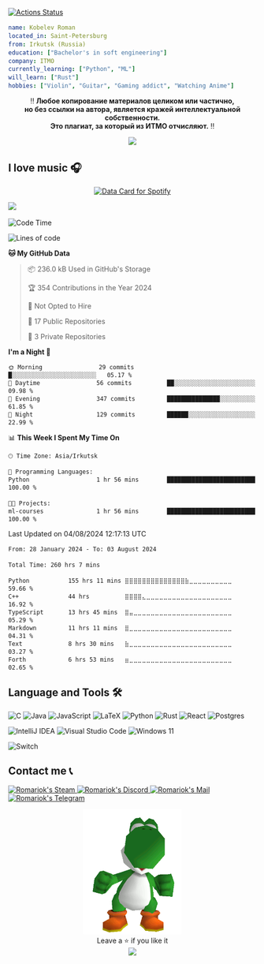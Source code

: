 <!-- <h3 style="color: rgb(212, 187, 133)">SUNFLOWER PROFILE</h3> -->
  [![Actions Status](https://github.com/Romariok/Romariok/workflows/wakatime-stats/badge.svg)](https://github.com/Romariok/Romariok/actions)
```yaml
name: Kobelev Roman
located_in: Saint-Petersburg
from: Irkutsk (Russia)
education: ["Bachelor's in soft engineering"]
company: ITMO
currently_learning: ["Python", "ML"]
will_learn: ["Rust"]
hobbies: ["Violin", "Guitar", "Gaming addict", "Watching Anime"]
```
<p align="center">
‼️ <b>Любое копирование материалов целиком или частично,<br>но без ссылки на автора, является кражей интеллектуальной собственности.<br>Это плагиат, за который из ИТМО отчисляют.</b> ‼️ 
</p>

<p align="center">
  <img width="300px" src="https://raw.githubusercontent.com/Romariok/Romariok/main/assets/yoshi-funny.gif"/>
</p>

## I love music 🎧
<p align="center">
<a href="https://data-card-for-spotify.herokuapp.com/card?user_id=312s5gukxu3izmomfk6sjce5wzo4">
  <img src="https://data-card-for-spotify.herokuapp.com/api/card?user_id=312s5gukxu3izmomfk6sjce5wzo4&hide_top_tracks=1&hide_title=1" alt="Data Card for Spotify">
</a>
</p>


![](https://komarev.com/ghpvc/?username=Romariok&color=blue)
<!--START_SECTION:waka-->
![Code Time](http://img.shields.io/badge/Code%20Time-260%20hrs%207%20mins-blue)

![Lines of code](https://img.shields.io/badge/From%20Hello%20World%20I%27ve%20Written-2.2%20million%20lines%20of%20code-blue)

**🐱 My GitHub Data** 

> 📦 236.0 kB Used in GitHub's Storage 
 > 
> 🏆 354 Contributions in the Year 2024
 > 
> 🚫 Not Opted to Hire
 > 
> 📜 17 Public Repositories 
 > 
> 🔑 3 Private Repositories 
 > 
**I'm a Night 🦉** 

```text
🌞 Morning                29 commits          █░░░░░░░░░░░░░░░░░░░░░░░░   05.17 % 
🌆 Daytime                56 commits          ██░░░░░░░░░░░░░░░░░░░░░░░   09.98 % 
🌃 Evening                347 commits         ███████████████░░░░░░░░░░   61.85 % 
🌙 Night                  129 commits         ██████░░░░░░░░░░░░░░░░░░░   22.99 % 
```


📊 **This Week I Spent My Time On** 

```text
🕑︎ Time Zone: Asia/Irkutsk

💬 Programming Languages: 
Python                   1 hr 56 mins        █████████████████████████   100.00 % 

🐱‍💻 Projects: 
ml-courses               1 hr 56 mins        █████████████████████████   100.00 % 
```


 Last Updated on 04/08/2024 12:17:13 UTC
<!--END_SECTION:waka-->

<!--START_SECTION:waka-simple-->

```text
From: 28 January 2024 - To: 03 August 2024

Total Time: 260 hrs 7 mins

Python           155 hrs 11 mins ⣿⣿⣿⣿⣿⣿⣿⣿⣿⣿⣿⣿⣿⣿⣷⣀⣀⣀⣀⣀⣀⣀⣀⣀⣀   59.66 %
C++              44 hrs          ⣿⣿⣿⣿⣄⣀⣀⣀⣀⣀⣀⣀⣀⣀⣀⣀⣀⣀⣀⣀⣀⣀⣀⣀⣀   16.92 %
TypeScript       13 hrs 45 mins  ⣿⣤⣀⣀⣀⣀⣀⣀⣀⣀⣀⣀⣀⣀⣀⣀⣀⣀⣀⣀⣀⣀⣀⣀⣀   05.29 %
Markdown         11 hrs 11 mins  ⣿⣀⣀⣀⣀⣀⣀⣀⣀⣀⣀⣀⣀⣀⣀⣀⣀⣀⣀⣀⣀⣀⣀⣀⣀   04.31 %
Text             8 hrs 30 mins   ⣷⣀⣀⣀⣀⣀⣀⣀⣀⣀⣀⣀⣀⣀⣀⣀⣀⣀⣀⣀⣀⣀⣀⣀⣀   03.27 %
Forth            6 hrs 53 mins   ⣶⣀⣀⣀⣀⣀⣀⣀⣀⣀⣀⣀⣀⣀⣀⣀⣀⣀⣀⣀⣀⣀⣀⣀⣀   02.65 %
```

<!--END_SECTION:waka-simple-->


## Language and Tools 🛠️
![C](https://img.shields.io/badge/c-%2300599C.svg?style=for-the-badge&logo=c&logoColor=white) ![Java](https://img.shields.io/badge/java-%23ED8B00.svg?style=for-the-badge&logo=openjdk&logoColor=white) 	![JavaScript](https://img.shields.io/badge/javascript-%23323330.svg?style=for-the-badge&logo=javascript&logoColor=%23F7DF1E) 	![LaTeX](https://img.shields.io/badge/latex-%23008080.svg?style=for-the-badge&logo=latex&logoColor=white) 	![Python](https://img.shields.io/badge/python-3670A0?style=for-the-badge&logo=python&logoColor=ffdd54) 	![Rust](https://img.shields.io/badge/rust-%23000000.svg?style=for-the-badge&logo=rust&logoColor=white)    ![React](https://img.shields.io/badge/react-%2320232a.svg?style=for-the-badge&logo=react&logoColor=%2361DAFB) 	![Postgres](https://img.shields.io/badge/postgres-%23316192.svg?style=for-the-badge&logo=postgresql&logoColor=white)

![IntelliJ IDEA](https://img.shields.io/badge/IntelliJIDEA-000000.svg?style=for-the-badge&logo=intellij-idea&logoColor=white) ![Visual Studio Code](https://img.shields.io/badge/Visual%20Studio%20Code-0078d7.svg?style=for-the-badge&logo=visual-studio-code&logoColor=white) ![Windows 11](https://img.shields.io/badge/Windows%2011-%230079d5.svg?style=for-the-badge&logo=Windows%2011&logoColor=white)

 ![Switch](https://img.shields.io/badge/Switch-E60012?style=for-the-badge&logo=nintendo-switch&logoColor=white)
 
## Contact me 📞
<a href="https://steamcommunity.com/id/BatyaLenin/">
  <img alt="Romariok's Steam" src="https://img.shields.io/badge/steam-%23000000.svg?style=for-the-badge&logo=steam&logoColor=white" />
</a>
<a href="https://discordapp.com/users/395575522798731265/">
  <img alt="Romariok's Discord" src="https://img.shields.io/badge/Discord-%235865F2.svg?style=for-the-badge&logo=discord&logoColor=white" />
</a>
<a href="mailto:alexeasy11@gmail.com">
  <img alt="Romariok's Mail" src="https://img.shields.io/badge/Gmail-D14836?style=for-the-badge&logo=gmail&logoColor=white" />
</a>
<a href="https://kuroshlep.t.me">
  <img alt="Romariok's Telegram" src="https://img.shields.io/badge/Telegram-2CA5E0?style=for-the-badge&logo=telegram&logoColor=white" />
</a>

<p align="center">
  <img width="200px" src="https://raw.githubusercontent.com/Romariok/Romariok/main/assets/yoshi_dance.gif"/>
  
  <br/>
   Leave a ⭐ if you like it
  <br/>
  
  <img src="https://capsule-render.vercel.app/api?type=waving&color=gradient&height=60&section=footer"/>
</p>
